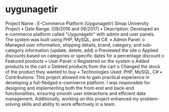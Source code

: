 ﻿# uygunagetir

Project Name : E-Commerce Platform (Uygunagetir)
Sinop University Project
•	Date Range: [09/2016 and 06/2017]
•	Description: Developed an e-commerce platform called "Uygunagetir" with admin and user panels. The system was built using PHP, MySQL, and C#.
•	Admin Panel:
  o	Managed user information, shipping details, brand, category, and sub-category information (update, delete, add)
  o	Previewed the site
  o	Applied discounts based on categories or specific dates for a percentage discount
  o	Featured products
•	User Panel:
  o	Registered on the system
  o	Added products to the cart
  o	Deleted products from the cart
  o	Changed the stock of the product they wanted to buy
•	Technologies Used: PHP, MySQL, C#
•	Contributions: This project allowed me to gain practical experience in developing a full-fledged e-commerce platform. I was responsible for designing and implementing both the front-end and back-end functionalities, ensuring smooth user interactions and efficient data management. Additionally, working on this project enhanced my problem-solving skills and ability to work effectively in a team.
